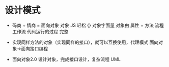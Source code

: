 # 设计模式

- 码商 + 情商 = 面向对象
    对象 JS 轻松 {} 对象字面量
    对象由 属性 + 方法
    流程 工作流 代码运行的过程 完整

- 实现同样方法的对象（实现同样的接口），就可以互换使用，代理模式
    面向对象->面向接口编程
- 面向对象2.0 设计对象，完成接口设计，复杂流程 UML